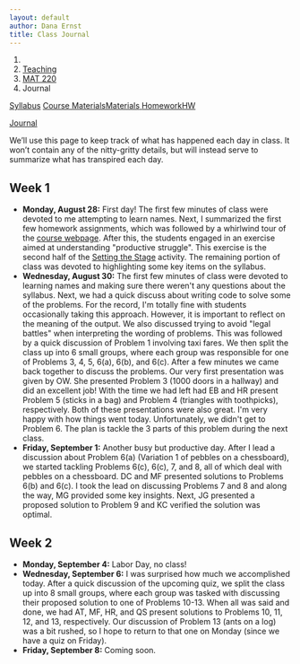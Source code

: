 ```yaml
---
layout: default
author: Dana Ernst
title: Class Journal
---
```


<ol class="breadcrumb">
  <li><a href="/"><i class="fa fa-home"></i></a></li>
  <li><a href="/teaching/">Teaching</a></li>
  <li><a href="/teaching/mat220f17">MAT 220</a></li>
  <li class="active">Journal</li>
</ol>

<div class="row">
<div class="col-xs-12">
<div class="btn-group btn-group-justified">
<a class="btn btn-default btn-success" href="{{site.baseurl}}/teaching/mat220f17/syllabus/">Syllabus</a>

<a class="btn btn-default btn-primary" href="{{site.baseurl}}/teaching/mat220f17/materials/">
<span class="hidden-xs">Course Materials</span><span class="visible-xs">Materials</span>
</a>

<a class="btn btn-default btn-warning" href="{{site.baseurl}}/teaching/mat220f17/homework/">
<span class="hidden-xs">Homework</span><span class="visible-xs">HW</span>
</a>

<a class="btn btn-default btn-info" href="{{site.baseurl}}/teaching/mat220f17/journal/">Journal</a>
</div>
</div>
</div>

<p style="margin-top:10px;">
We’ll use this page to keep track of what has happened each day in class. It won’t contain any of the nitty-gritty details, but will instead serve to summarize what has transpired each day.
</p>

## Week 1 ##

<ul class="fa-ul">
  <li><i class="fa-li fa fa-calendar-check-o"></i><b>Monday, August 28:</b> First day! The first few minutes of class were devoted to me attempting to learn names. Next, I summarized the first few homework assignments, which was followed by a whirlwind tour of the <a href="{{site.baseurl}}/teaching/mat220f17/">course webpage</a>. After this, the students engaged in an exercise aimed at understanding "productive struggle". This exercise is the second half of the <a href="{{site.baseurl}}/teaching/SettingTheStage.pdf">Setting the Stage</a> activity.  The remaining portion of class was devoted to highlighting some key items on the syllabus.
</li>
  <li><i class="fa-li fa fa-calendar-check-o"></i><b>Wednesday, August 30:</b> The first few minutes of class were devoted to learning names and making sure there weren't any questions about the syllabus.  Next, we had a quick discuss about writing code to solve some of the problems. For the record, I'm totally fine with students occasionally taking this approach.  However, it is important to reflect on the meaning of the output.  We also discussed trying to avoid "legal battles" when interpreting the wording of problems. This was followed by a quick discussion of Problem 1 involving taxi fares.  We then split the class up into 6 small groups, where each group was responsible for one of Problems 3, 4, 5, 6(a), 6(b), and 6(c). After a few minutes we came back together to discuss the problems.  Our very first presentation was given by OW. She presented Problem 3 (1000 doors in a hallway) and did an excellent job! With the time we had left had EB and HR present Problem 5 (sticks in a bag) and Problem 4 (triangles with toothpicks), respectively. Both of these presentations were also great.  I'm very happy with how things went today. Unfortunately, we didn't get to Problem 6. The plan is tackle the 3 parts of this problem during the next class.</li>
  <li><i class="fa-li fa fa-calendar-check-o"></i><b>Friday, September 1:</b> Another busy but productive day.  After I lead a discussion about Problem 6(a) (Variation 1 of pebbles on a chessboard), we started tackling Problems 6(c), 6(c), 7, and 8, all of which deal with pebbles on a chessboard. DC and MF presented solutions to Problems 6(b) and 6(c).  I took the lead on discussing Problems 7 and 8 and along the way, MG provided some key insights.  Next, JG presented a proposed solution to Problem 9 and KC verified the solution was optimal.</li>
</ul>

## Week 2 ##

<ul class="fa-ul">
  <li><i class="fa-li fa fa-calendar-check-o"></i><b>Monday, September 4:</b> Labor Day, no class!</li>
  <li><i class="fa-li fa fa-calendar-check-o"></i><b>Wednesday, September 6:</b> I was surprised how much we accomplished today.  After a quick discussion of the upcoming quiz, we split the class up into 8 small groups, where each group was tasked with discussing their proposed solution to one of Problems 10-13.  When all was said and done, we had AT, MF, HR, and QS present solutions to Problems 10, 11, 12, and 13, respectively.  Our discussion of Problem 13 (ants on a log) was a bit rushed, so I hope to return to that one on Monday (since we have a quiz on Friday).</li>
  <li><i class="fa-li fa fa-calendar-check-o"></i><b>Friday, September 8:</b> Coming soon.</li>
</ul>

<!-- ## Week 3 ##

<ul class="fa-ul">
  <li><i class="fa-li fa fa-calendar-check-o"></i><b>Monday, January 30:</b> The week is off to a good start.  We kicked off by having SS and MR present visual and algebraic proofs, respectively, for Problem 15.  After allowed students to chat in small groups for a few minutes, JS2 presented a slick solution to Problem 16. Next, we had students chat in small groups about Problem 17.  AS discussed a case analysis for Problem 17 and then we distilled the argument down to a single case.  We wrapped up by discussing Erdos and the next few homework problems.</li>
  <li><i class="fa-li fa fa-calendar-check-o"></i><b>Wednesday, February 1:</b> The students took <a href="{{site.baseurl}}/teaching/mat220f17/220Quiz2.pdf">Quiz 2</a>. We will get back to working on problems on Friday.</li>
  <li><i class="fa-li fa fa-calendar-check-o"></i><b>Friday, February 3:</b> While I was out of town, Monika Keindl covered for me.  Monika handed out a half sheet of paper that contained 4 problems. Students spent the majority of the class meeting working on these problems in small groups.  Along the way, BG and RD presented solutions to the first and second problems, respectively. The intention was for students to finish working on the remaining two problems over the weekend.</li>
</ul>

## Week 4 ##

<ul class="fa-ul">
  <li><i class="fa-li fa fa-calendar-check-o"></i><b>Monday, February 6:</b> After checking in to see how things went on Friday while I was out of town, we discussed solutions to the last 3 problems on Quiz 1. Next, we recapped the solutions to the first and second problems from Friday and then discussed the third and fourth problems.  We had the class split up into two groups to act out the solution to the third problem involving the frogs. NP suggested there is a nice formula to count the number of steps in the general case.  We wrapped up by discussing the fourth problem involving $x-y=85$ and $\sqrt{x}+\sqrt{y}=17$. MR presented a method for finding a solution, but we left it open as to whether there are any other solutions. We still need to discuss Problems 18-20, which we will do on Wednesday.</li>
  <li><i class="fa-li fa fa-calendar-check-o"></i><b>Wednesday, February 8:</b> We kicked off with a discussion of the problem involving $x-y=85$ and $\sqrt{x}+\sqrt{y}=17$. After discussing a few different approaches, we settled on there being a unique solution.  However, after class, MR pointed out to me that what we said only guarantees that there are at most 2 solutions. Perhaps we will have time to address this one on Friday.  Next, AC presented Problem 18, which generated good discussion about rigorous arguments compared to data having a pattern. This was followed by a nice argument for Problem 19 by KP. We finished up with AT1 giving a slick approach to Problem 21. We briefly discussed why we couldn't improve upon our answer in Problem 21.</li>
  <li><i class="fa-li fa fa-calendar-check-o"></i><b>Friday, February 10:</b> I really enjoyed today's class. We started with allowing students to chat in small groups about Problems 21 and 22.  We had LB and SW present Problem 21 and then MH, JM, and RD discussed Problem 22.  Next, AT2, AS, and JJ tackled Problem 23.  We wrapped up with NP presenting Problem 24.</li>
</ul>

## Week 5 ##

<ul class="fa-ul">
  <li><i class="fa-li fa fa-calendar-check-o"></i><b>Monday, February 13:</b> We accomplished more today than I expected.  We kicked off with small groups discussing potential solutions to Problem 25. We had JS1 share a solution he encountered when chatting with his group. Next, we had JS2 share his proposed solution to Problem 26, but we discovered it wasn't optimal because RB proposed a better solution.  I suggested folks attempt to prove that RB's solution is the best we can do.  After having AT2 share his proposed approach to Problem 27, we had BG present slick solutions to both Problems 27 and 28.</li>
  <li><i class="fa-li fa fa-calendar-check-o"></i><b>Wednesday, February 15:</b> The students took <a href="{{site.baseurl}}/teaching/mat220f17/220Quiz2.pdf">Quiz 2</a>.  I love watching the students collaborate for the few minutes I allow them to chat.</li>
  <li><i class="fa-li fa fa-calendar-check-o"></i><b>Friday, February 17:</b> I was energetic today, but I might have been the only one.  We started with a brief follow-up discussion on Problems 27 and 28.  NP told us how we could take the solutions from Problems 27 and 28 and combine them into a single strategy.  Next, KG provided an argument about why 17 minutes is the best we can do on Problem 26.  AT2 put Problem 33 to rest with easy; another example of triangular numbers.  RD and AT1 tackled Problem 34 for us. I think everyone should be able to handle any problem like this one in the future.  We spend the last 20 minutes of class discussing Problem 35.  LL and RB presented their proposed solutions, but it turns out that we can do better.  We'll revisit Problem 35 next week.</li>
</ul>

## Week 6 ##

<ul class="fa-ul">
  <li><i class="fa-li fa fa-calendar-check-o"></i><b>Monday, February 20:</b> Unfortunately, I spent almost the entire class talking.  I spent a good chunk of time going over Quiz 2 and then wrote down a complete solution to Problem 35 involving 12 coins.  There was a few minutes at the end for students to think about what to do with 11 coins.</li>
  <li><i class="fa-li fa fa-calendar-check-o"></i><b>Wednesday, February 22:</b> Great day! BS presented Problem 37, which illustrated the importance of working backwards. Next MS walked us through Problem 38. I followed this up with a discussion of how to explicitly count the number of friendships on each team. This lead to a brief discussion about how to generalize the problem. KG attempted Problem 39, but his approach was thwarted by an inability to resolve one inequality. KF followed this up with an elegant solution involving the triangle inequality. We wrapped up class with a short discussion of Problem 40, which turns out to not work as expected.</li>
  <li><i class="fa-li fa fa-calendar-check-o"></i><b>Friday, February 24:</b> The students took <a href="{{site.baseurl}}/teaching/mat220f17/220Quiz3.pdf">Quiz 3</a>.</li>
</ul>

## Week 7 ##

<ul class="fa-ul">
  <li><i class="fa-li fa fa-calendar-check-o"></i><b>Monday, February 27:</b> I had surgery on my back this morning and I will be out for 2 weeks.  In my absence, Dr. Wilson is covering for me.  My understanding is that MS presented an elegant solution to Problem 41 and then there was some general discussion of Problems 42 and 43.  These problems and likely a couple more will be tackled on Wednesday.</li>
  <li><i class="fa-li fa fa-calendar-check-o"></i><b>Wednesday, March 1:</b> The word on the street is that after some discussion of Problem 42 (Bin Laden), KG and RB presented the cases for $n=5$ and $n=7$ for Problem 43 (Martian Artifacts), respectively which was followed up with some general discussion of the cases involving $n=2k$ versus $n=2k-1$. Next, RD, followed by MS, presented their proposed solutions to Problem 44 (Aslant).</li>
  <li><i class="fa-li fa fa-calendar-check-o"></i><b>Friday, March 3:</b> Rumor has it that the following transpired: KG tackled the case with $n=9$ for Problem 43, RD led a discussion for Problem 45, and then MS and NP presented for Problem 46.</li>
</ul>

## Week 8 ##

<ul class="fa-ul">
  <li><i class="fa-li fa fa-calendar-check-o"></i><b>Monday, March 6:</b> My understanding is that KP presented Problem 44 (Aslant), MS finished off Problem 43 (Martian Artifacts), RB and AC tackled Problem 48 (Magic!), and RD presented Problem 49 (Two Deep).</li>
  <li><i class="fa-li fa fa-calendar-check-o"></i><b>Wednesday, March 8:</b> Today MS presented Problem 46 (the one with the $3\times 3$ and $2\times 2$ squares), RD presented Problem 45 (Double Tangent), SS and BS presented Problem 52 (One Over), and KG presented Problem 51 (The Good Teacher), but there was an algebra mistake in Problem 51, so we haven't found a solution to that one yet.</li>
  <li><i class="fa-li fa fa-calendar-check-o"></i><b>Friday, March 10:</b> The students took <a href="{{site.baseurl}}/teaching/mat220f17/220Quiz4.pdf">Quiz 4</a>.</li>
</ul>

## Week 9 ##

<ul class="fa-ul">
  <li><i class="fa-li fa fa-calendar-check-o"></i><b>Monday, March 20:</b> After checking in and making a few announcements, we divided the class up into 11 small groups, where each groups was tasked with coming to consensus on one of multiple parts of the homework problems.  We had LB, JJ, SS, JK, SW, JM, MR, LL, BS, AT2, and RB present Problems 54(a), 54(b), 55(a), 55(b), 55(c), 55(d), 55(e), 55(f), 55(g), 55(h), and 55(i), respectively.</li>
  <li><i class="fa-li fa fa-calendar-check-o"></i><b>Wednesday, March 22:</b> We finally saw solutions to Problem 50 (Checkermate) and Problem 53 (Quilt), which were presented by RD and BG, respectively.  Next, AC tackled Problem 56(a). The solutions had an error, but the essence of it was correct. After this, I explained how we could model the soul-swapping via "string diagrams". This was followed by a presentation of solutions of parts (b) and (c) for Problem 56 by KG.</li>
  <li><i class="fa-li fa fa-calendar-check-o"></i><b>Friday, March 24:</b> After handing back Quiz 4, we had a brief discussion of Problem B1 from the quiz. Next, MR provided a solution to Problem 56(d), which involved the swapping of souls of 4 individuals. We spent a few minutes reframing the solution in terms of the one I hinted at the previous class and then discussed how to handle any soul swapping bonanza, which settled Problem 56(e). This was followed with NP providing a solution to the 2 real versus 2 counterfeit coins in Problem 57 (Zoltar). MS then presented an elegant solution to the 7 versus 7 case, which can easily be generalized to handle any $n$ versus $n$ case (for $n\geq 2$).  We wrapped up with BS presenting a solution to Problem 58 (chicken nuggets) and JM explained the code that he wrote to solve the problem.</li>
</ul>

## Week 10 ##

<ul class="fa-ul">
  <li><i class="fa-li fa fa-calendar-check-o"></i><b>Monday, March 27:</b> We finally saw a solution to Problem 50 (Good Teacher), which NP presented for us. Next, we split the class up into 6 small groups, each tasked with discussing one of Problems 59-61. After a few minutes, JS1 presented a solution to Problem 59 (Modified Sylver Coinage). Next, we heard from JK, AT2, and LB about Problem 60 (Cookies). Lastly, AT1 discussed the beautiful solution to Problem 61 (Prisoners and a light switch).</li>
  <li><i class="fa-li fa fa-calendar-check-o"></i><b>Wednesday, March 29:</b> The students took <a href="{{site.baseurl}}/teaching/mat220f17/220Quiz5.pdf">Quiz 5</a>.</li>
  <li><i class="fa-li fa fa-calendar-check-o"></i><b>Friday, March 31:</b> Today, RB presented a wonderful solution to Problem 62. It appeared that no one had made much progress on on Problems 63 and 64, so we spent the rest of class kicking around some ideas about how to approach these problems.</li>
</ul>

## Week 11 ##

<ul class="fa-ul">
  <li><i class="fa-li fa fa-calendar-check-o"></i><b>Monday, April 3:</b> We started with a discussion about how to frame Problem 65 (7 positive integers and their gcd's mod 3) in terms of a graph with 7 vertices and edges that have been colored using 3 different colors.  The goal is the justify that there is always a triangle of the same color.  After discussing Problem 65, we split the class up into 3 small groups, which we tasked with discussing Problems 63-65, respectively.  We had KG share a solution to Problem 63, which was followed by a really nice solution to Problem 65 by LL.  We wrapped up with MR and RD discussing most of the details of Problem 64.  There is one remaining detail to resolve before we will have complete solution to Problem 64.</li>
  <li><i class="fa-li fa fa-calendar-check-o"></i><b>Wednesday, April 5:</b> We finally nailed down Problem 64 (Federation ambassadors around table). After I got us up to speed with what we knew about the problem, MS and KG filled in the rest of the details.  Next, we had AC present an algebraic proof for Problem 66.  This was followed by attempts at a visual proof by SW, NP, and MR for the same problem.  We were pressed for time at the end, but JM was able to share his approach to Problem 67 before we departed.</li>
  <li><i class="fa-li fa fa-calendar-check-o"></i><b>Friday, April 7:</b> Since Problem 67 was discussed so quickly on Monday, we revisited that problem first.  During our discussion, we heard from MR, BS, MS, and RD.  Next, JK presented a quick solution to Problem 69 (mellow yellow and high fructose thorn scallop). This was followed by presentations by AC, KG, MS, and MR for Problem 70 (ten people in a circle). Problem 68 (rectangle vs pentagon) was the last one we discussed.  MH shared his progress and then KG started to share his approach using the triangle inequality, but we ran out of time.  We will revisit this one on Monday.</li>
</ul>

## Week 12 ##

<ul class="fa-ul">
  <li><i class="fa-li fa fa-calendar-check-o"></i><b>Monday, April 10:</b> The first few minutes of class were devoted to wrapping up Problem 68 (rectangle vs pentagon), which I presented.  Next, SS led us on a discussion of Problem 71 (4 by 4 grid with lights) that involved some case analysis.  We attempted to generalize potential arguments to handle the 5 by 5 case and the 8 by 8 case.  We all believe the answer to Problem 72 (8 by 8 grid with lights) is that it is impossible to start with fewer than 8 lights, but the problem remains open.</li>
  <li><i class="fa-li fa fa-calendar-check-o"></i><b>Wednesday, April 12:</b> The students took <a href="{{site.baseurl}}/teaching/mat220f17/220Quiz6.pdf">Quiz 6</a>.</li>
  <li><i class="fa-li fa fa-calendar-check-o"></i><b>Friday, April 14:</b> We spent the first few minutes of class discussing my proposed solution to Problem 72 (8 by 8 grid with lights). Next, we quickly dispensed with Problem 74 (liars and truth tellers) and then moved onto Problem 73, which AT2 presented. Then SW led a discussion of Problem 75 (lions on an island). I spent the last few minutes of class discussing induction.</li>
</ul>

## Week 13 ##

<ul class="fa-ul">
  <li><i class="fa-li fa fa-calendar-check-o"></i><b>Monday, April 17:</b> After handing back Quiz 6, I briefly discussed Problems B1, B2, and B3.  This was followed by another discussion of induction. Next, AT1 and NP presented two different approaches to Problem 77 (sums of distinct powers of 2). Then BG presented Problem 76 ($n$ lines).</li>
  <li><i class="fa-li fa fa-calendar-check-o"></i><b>Wednesday, April 19:</b> More than half of the class period was spent discussing Google's PageRank, which was inspired by Problem 78 (who is the coolest?).  With the time we had left, NP and LL presented both parts of Problem 79 (infinite hotel). We'll come back to Problem 80 on Friday.</li>
  <li><i class="fa-li fa fa-calendar-check-o"></i><b>Friday, April 21:</b> We had JS1 and MR present Problem 80(a) and 80(b), respectively, which was followed by me presenting Problem 80(c).  Next, we heard from JK and KP on Problem 81.</li>
</ul>

## Week 14 ##

<ul class="fa-ul">
  <li><i class="fa-li fa fa-calendar-check-o"></i><b>Monday, April 24:</b> We had 4 different solutions to Problem 82.  Three of these were from SW, RD, and KG, and the fourth was from me.  Next, we saw a solution to Problem 83 by NP.  We spent the last few minutes of class reviewing for Wednesday's quiz.</li>
  <li><i class="fa-li fa fa-calendar-check-o"></i><b>Wednesday, April 26:</b> The students took <a href="{{site.baseurl}}/teaching/mat220f17/220Quiz7.pdf">Quiz 7</a>.</li>
  <li><i class="fa-li fa fa-calendar-check-o"></i><b>Friday, April 28:</b> We started by discussing Problem 85 (top player). RD discussed his intuition about the problem, but no one had a rigorous argument.  I walked us through an inductive proof (with some minor confusion on one case). With the time we had left, I guided a discussion of the first part of Problem 84.  The plan is to revisit this one and Problem 86 on Monday.</li>
</ul>

## Week 15 ##

<ul class="fa-ul">
  <li><i class="fa-li fa fa-calendar-check-o"></i><b>Monday, May 1:</b> First, I attempted to salvage a crappy presentation that I did for Problem 85 (top player), but more or less blew it again.  Maybe we will have time to come back to it at some point.  Next, MH waltzed through Problem 87(a) and explained a little bit of his thinking about part (c). This was followed by a very elegant solution to both (b) and (c) for Problem 87. JJ walked us through a different approach to Problem 87(b).  Ignoring my horrible hint on Problem 88 (all tetronimoes), AC cranked out all 5 possibilities.  The best part of class came next. When I asked for a solution to Problem 86 (papal vote), KG rambled off a quick justification, which I promptly dismissed.  I said something vague about why his approach wouldn't work and then asked for a different solution. BS suggested that I follow the hint I gave and outlined an approach.  We were all in agreement that this worked, but then some students asked again why KG's original proposed solution did not work.  I still wasn't convinced and again tried to push us away from it.  However, after class some students followed me back to my office and walked me through KG's proposed solution. It took me a few minutes to come around, but it turns out he and the other students were correct. In fact, KG's solution is better than the one I proposed since it is shorter and handles more possibilities.   I think I was hung up on my solution and couldn’t see what he and others were saying.  The best part of what happened is that no one backed down from me.  I think this is really cool.  You were convinced by KG’s argument and didn’t just change your mind because I said it didn’t hold.  Awesome. With the few minutes we had left at the end of class, KP provided a potential coloring for Problem 84.  I hope to wrap this one up on Wednesday.</li>
  <li><i class="fa-li fa fa-calendar-check-o"></i><b>Wednesday, May 3:</b> We got a lot done today! First, JS1 showed up possible solutions to parts (a), (b), (c), and (e) of Problem 89 (tiling with tetrominoes). AT2 provided an alternate solution to part (b). Next, MH showed us his take on Problem 91 (ages of 3 children), which was followed by a more accurate solution presented by LB.  Then we spent quite a bit of time discussing Problem 90 (tiling with L-shaped triominoes).  After coming up with some necessary conditions, we started hunting for sufficient conditions. BG provided the first key insight, which allowed us to dispense with the case involving at least one even dimension. To get us started on the case involving two odd dimensions, SS showed us how to tile a $5\times 9$ board, which set us up to handle the general case. I took the last few minutes to summarize all possible colorings of the number line for Problem 84.</li>
  <li><i class="fa-li fa fa-calendar-check-o"></i><b>Friday, May 5:</b> A great last day!  First, we had RB show us a beautiful coloring of the $10\times 10$ grid for Problem 93.  Next, LL showed us potential tilings for part (a) and (b) of Problem 94.  Utilizing RB's coloring from Problem 93, RD proved that no tiling exists for part (c) of Problem 94.  This was followed by an attempt at unscrambling the signed permutation in Problem 95 by JJ, but he realized at the end that he had a flaw.  JK then showed us one potential unscrambling that had the desired number of moves. The last problem to be discussed this semester was Problem 92 (tiling a board with a missing square with L-shaped triominoes).  BG got us started, but we discovered that his solution was quite general enough. BS presented an elegant solution to the problem involving induction. With the few minutes we had left at the end, we spent some time reflecting on the semester.  I'm pleased with how things went, but have several ideas for how to improve the course.</li>
</ul> -->
